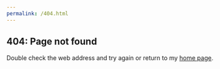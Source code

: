 ```yaml
---
permalink: /404.html
---
```


## 404: Page not found

Double check the web address and try again or return to my [home page](https://inabsolutespace.com/).